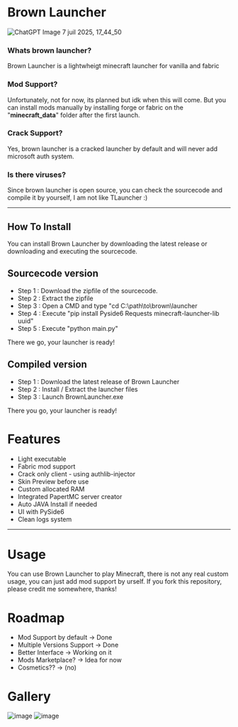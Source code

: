 # Brown Launcher
![ChatGPT Image 7 juil  2025, 17_44_50](https://github.com/user-attachments/assets/17118368-6ffb-4b76-b619-b8923af206c1)

### Whats brown launcher?
Brown Launcher is a lightwheigt minecraft launcher for vanilla and fabric

### Mod Support?
Unfortunately, not for now, its planned but idk when this will come. But you can install mods manually by installing forge or fabric on the "**minecraft_data**" folder after the first launch.

### Crack Support?

Yes, brown launcher is a cracked launcher by default and will never add microsoft auth system.

### Is there viruses?

Since brown launcher is open source, you can check the sourcecode and compile it by yourself, I am not like TLauncher :)

---

## How To Install

You can install Brown Launcher by downloading the latest release or downloading and executing the sourcecode.

## Sourcecode version

- Step 1 : Download the zipfile of the sourcecode.
- Step 2 : Extract the zipfile
- Step 3 : Open a CMD and type "cd C:\path\to\brown\launcher
- Step 4 : Execute "pip install Pyside6 Requests minecraft-launcher-lib uuid"
- Step 5 : Execute "python main.py"

There we go, your launcher is ready!

## Compiled version

- Step 1 : Download the latest release of Brown Launcher
- Step 2 : Install / Extract the launcher files
- Step 3 : Launch BrownLauncher.exe

There you go, your launcher is ready!

# Features
 - Light executable
 - Fabric mod support
 - Crack only client - using authlib-injector
 - Skin Preview before use
 - Custom allocated RAM
 - Integrated PapertMC server creator
 - Auto JAVA Install if needed
 - UI with PySide6
 - Clean logs system

---
  

# Usage

You can use Brown Launcher to play Minecraft, there is not any real custom usage, you can just add mod support by urself.
If you fork this repository, please credit me somewhere, thanks!

# Roadmap

 - Mod Support by default -> Done
 - Multiple Versions Support -> Done
 - Better Interface -> Working on it
 - Mods Marketplace? -> Idea for now
 - Cosmetics?? -> (no)

# Gallery

![image](https://github.com/user-attachments/assets/6798b687-effe-437d-929a-05dfddca0216)
![image](https://github.com/user-attachments/assets/1b0feac9-b1c3-4a93-932d-00951ee6b7df)



